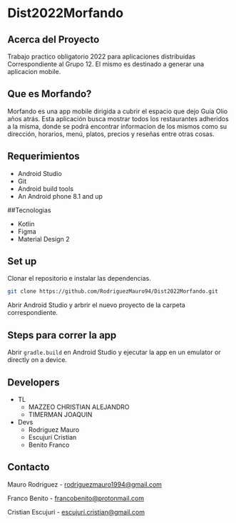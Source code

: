 # Dist2022Morfando

## Acerca del Proyecto

Trabajo practico obligatorio 2022 para aplicaciones distribuidas Correspondiente al Grupo 12. El mismo es destinado a generar una aplicacion mobile.

## Que es Morfando?

Morfando es una app mobile dirigida a cubrir el espacio que dejo Guía Olio años atrás. Esta aplicación busca mostrar todos los restaurantes adheridos a la misma, donde se podrá encontrar informacion de los mismos como su dirección, horarios, menú, platos, precios y reseñas entre otras cosas.

## Requerimientos

* Android Studio
* Git
* Android build tools
* An Android phone 8.1 and up

##Tecnologias

* Kotlin
* Figma
* Material Design 2

## Set up

Clonar el repositorio e instalar las dependencias.

```bash
git clone https://github.com/RodriguezMauro94/Dist2022Morfando.git
```

Abrir Android Studio y arbrir el nuevo proyecto de la carpeta correspondiente.


## Steps para correr la app

Abrir `gradle.build` en Android Studio y ejecutar la app en un emulator or directly on a device.


## Developers
* TL
    * MAZZEO CHRISTIAN ALEJANDRO
    * TIMERMAN JOAQUIN
* Devs
    * Rodriguez Mauro
    * Escujuri Cristian
    * Benito Franco

## Contacto

Mauro Rodriguez - rodriguezmauro1994@gmail.com

Franco Benito - francobenito@protonmail.com

Cristian Escujuri - escujuri.cristian@gmail.com